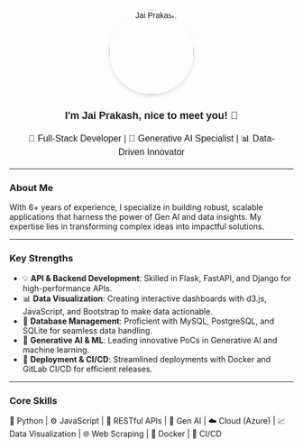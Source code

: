 <div style="text-align: center; font-family: Arial, sans-serif; margin: 20px;">
  <img 
    src="https://avatars.githubusercontent.com/u/30207596?s=400&u=3e73aa7b9180af014e6128fb86ccdbcd08232ac4&v=4" 
    alt="Jai Prakash" 
    style="width: 150px; height: 150px; border-radius: 50%; box-shadow: 0 4px 6px rgba(0, 0, 0, 0.1); margin-bottom: 10px;"
  />
  <p style="font-size: 18px; font-weight: bold;">I'm Jai Prakash, nice to meet you! 👋</p>
  <p style="font-size: 16px;">🚀 Full-Stack Developer | 🤖 Generative AI Specialist | 📊 Data-Driven Innovator</p>
</div>


---

### About Me  
With 6+ years of experience, I specialize in building robust, scalable applications that harness the power of Gen AI and data insights. My expertise lies in transforming complex ideas into impactful solutions.  

---

### Key Strengths  
- 💡 **API & Backend Development**: Skilled in Flask, FastAPI, and Django for high-performance APIs.  
- 📊 **Data Visualization**: Creating interactive dashboards with d3.js, JavaScript, and Bootstrap to make data actionable.  
- 💽 **Database Management**: Proficient with MySQL, PostgreSQL, and SQLite for seamless data handling.  
- 🤖 **Generative AI & ML**: Leading innovative PoCs in Generative AI and machine learning.  
- 🚢 **Deployment & CI/CD**: Streamlined deployments with Docker and GitLab CI/CD for efficient releases.  

---

### Core Skills  
🐍 Python | ⚙️ JavaScript | 🔗 RESTful APIs | 🤖 Gen AI | ☁️ Cloud (Azure) | 📈 Data Visualization | 🌐 Web Scraping | 🐋 Docker | 🔄 CI/CD  